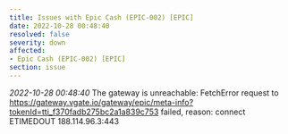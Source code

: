 ```yaml
---
title: Issues with Epic Cash (EPIC-002) [EPIC]
date: 2022-10-28 00:48:40
resolved: false
severity: down
affected:
- Epic Cash (EPIC-002) [EPIC]
section: issue
---
```


*2022-10-28 00:48:40* The gateway is unreachable: FetchError request to https://gateway.vgate.io/gateway/epic/meta-info?tokenId=tti_f370fadb275bc2a1a839c753 failed, reason: connect ETIMEDOUT 188.114.96.3:443